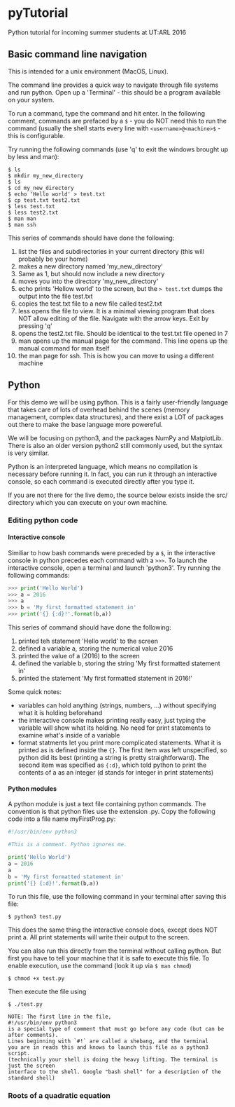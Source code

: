 # pyTutorial
Python tutorial for incoming summer students at UT:ARL 2016

## Basic command line navigation
This is intended for a unix environment (MacOS, Linux).

The command line provides a quick way to navigate through file systems
and run python. 
Open up a 'Terminal' - this should be a program available on your system.

To run a command, type the command and hit enter.
In the following comment, commands are prefaced by a `$` - you do NOT need this to run the
command (usually the shell starts every line with `<username>@<machine>$` - this is
configurable.

Try running the following commands (use 'q' to exit the windows brought up by less and man):
```Shell
$ ls
$ mkdir my_new_directory
$ ls
$ cd my_new_directory
$ echo 'Hello world' > test.txt
$ cp test.txt test2.txt
$ less test.txt
$ less test2.txt
$ man man
$ man ssh
```
This series of commands should have done the following:

1. list the files and subdirectories in your current directory (this will probably be your home)
2. makes a new directory named 'my_new_directory'
3. Same as 1, but should now include a new directory
4. moves you into the directory 'my_new_directory'
5. echo prints 'Hellow world' to the screen, but the `> test.txt` dumps the output into the file test.txt
6. copies the test.txt file to a new file called test2.txt
7. less opens the file to view. It is a minimal viewing program that does NOT allow editing of the file.
   Navigate with the arrow keys. Exit by pressing 'q'
8. opens the test2.txt file. Should be identical to the test.txt file opened in 7
9. man opens up the manual page for the command. This line opens up the manual command for man itself
10. the man page for ssh. This is how you can move to using a different machine

## Python
For this demo we will be using python.
This is a fairly user-friendly language that takes care of lots of
overhead behind the scenes (memory management, complex data structures),
and there exist a LOT of packages out there to make the base language more powereful.

We will be focusing on python3, and the packages NumPy and MatplotLib.
There is also an older version python2 still commonly used, but the syntax
is very similar.

Python is an interpreted language, which means no compilation is necessary before
running it. In fact, you can run it through an interactive console, so each command
is executed directly after you type it.

If you are not there for the live demo, the source below exists
inside the src/ directory which you can execute on your own machine.

### Editing python code
#### Interactive console
Similiar to how bash commands were preceded by a `$`, in the interactive console
in python precedes each command with a `>>>`.
To launch the interactive console, open a terminal and launch 'python3'.
Try running the following commands:
```Python
>>> print('Hello World')
>>> a = 2016
>>> a
>>> b = 'My first formatted statement in'
>>> print('{} {:d}!'.format(b,a))
```
This series of command should have done the following:

1. printed teh statement 'Hello world' to the screen
2. defined a variable a, storing the numerical value 2016
3. printed the value of a (2016) to the screen
4. defined the variable b, storing the string 'My first formatted statement in'
5. printed the statement 'My first formatted statement in 2016!'

Some quick notes:

* variables can hold anything (strings, numbers, ...) without specifying 
  what it is holding beforehand
* the interactive console makes printing really easy, just typing the variable
  will show what its holding. No need for print statements to examine what's inside
  of a variable
* format statments let you print more complicated statements. What it is printed
  as is defined inside the `{}`. The first item was left unspecified, so python
  did its best (printing a string is pretty straightforward). The second item was
  specified as `{:d}`, which told python to print the contents of a as an integer
  (d stands for integer in print statements)

#### Python modules
A python module is just a text file containing python commands.
The convention is that python files use the extension .py.
Copy the following code into a file name myFirstProg.py:
```Python
#!/usr/bin/env python3

#This is a comment. Python ignores me.

print('Hello World')
a = 2016
a
b = 'My first formatted statement in'
print('{} {:d}!'.format(b,a))
```
To run this file, use the following command in your terminal after saving this file:
```Shell
$ python3 test.py
```
This does the same thing the interactive console does, except does NOT print a.
All print statements will write their output to the screen.

You can also run this directly from the terminal without calling python.
But first you have to tell your machine that it is safe to execute this file.
To enable execution, use the command (look it up via `$ man chmod`)
```Shell
$ chmod +x test.py
```
Then execute the file using
```Shell
$ ./test.py
```

```
NOTE: The first line in the file,
#!/usr/bin/env python3
is a special type of comment that must go before any code (but can be after comments). 
Lines beginning with `#!` are called a shebang, and the terminal 
you are in reads this and knows to launch this file as a python3 script.
(technically your shell is doing the heavy lifting. The terminal is just the screen
interface to the shell. Google "bash shell" for a description of the standard shell) 
```

### Roots of a quadratic equation


